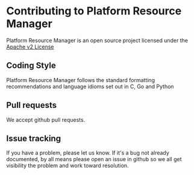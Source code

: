 # Contributing to Platform Resource Manager

Platform Resource Manager is an open source project licensed under the [Apache v2 License](http://www.apache.org/licenses/LICENSE-2.0)

## Coding Style

Platform Resource Manager follows the standard formatting recommendations and language idioms set out in C, Go and Python

## Pull requests

We accept github pull requests.

## Issue tracking

If you have a problem, please let us know.  If it's a bug not already documented, by all means please open an issue in github so we all get visibility the problem and work toward resolution.
